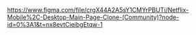 https://www.figma.com/file/crgX44A2A5sY1CMYrPBUTi/Netflix-Mobile%2C-Desktop-Main-Page-Clone-(Community)?node-id=0%3A1&t=nx8evtCieibgEtqw-1